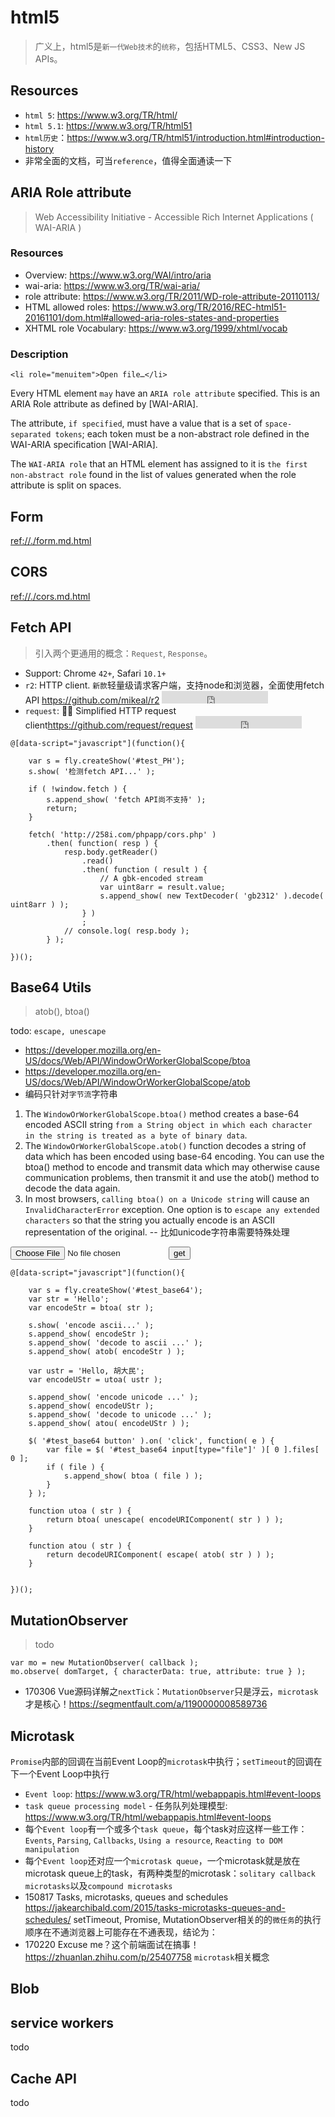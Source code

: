 # html5

> 广义上，html5是`新一代Web技术`的`统称`，包括HTML5、CSS3、New JS APIs。


<style type="text/css">
@import "http://258i.com/static/bower_components/snippets/css/mp/style.css";
</style>
<script src="http://258i.com/static/bower_components/snippets/js/mp/fly.js"></script>


## Resources

* `html 5`: <https://www.w3.org/TR/html/>
* `html 5.1`: <https://www.w3.org/TR/html51>
* `html历史`：<https://www.w3.org/TR/html51/introduction.html#introduction-history> 
* 非常全面的文档，可当`reference`，值得全面通读一下


## ARIA Role attribute

> Web Accessibility Initiative - Accessible Rich Internet Applications ( WAI-ARIA )

### Resources

* Overview: <https://www.w3.org/WAI/intro/aria>
* wai-aria: <https://www.w3.org/TR/wai-aria/>
* role attribute: <https://www.w3.org/TR/2011/WD-role-attribute-20110113/>
* HTML allowed roles: <https://www.w3.org/TR/2016/REC-html51-20161101/dom.html#allowed-aria-roles-states-and-properties>
* XHTML role Vocabulary: <https://www.w3.org/1999/xhtml/vocab>


### Description

    <li role="menuitem">Open file…</li>

Every HTML element `may` have an `ARIA role attribute` specified. This is an ARIA Role attribute as defined by [WAI-ARIA].

The attribute, `if specified`, must have a value that is a set of `space-separated tokens`; each token must be a non-abstract role defined in the WAI-ARIA specification [WAI-ARIA].

The `WAI-ARIA role` that an HTML element has assigned to it is `the first non-abstract role` found in the list of values generated when the role attribute is split on spaces.



## Form

<ref://./form.md.html>


## CORS 

<ref://./cors.md.html>


## Fetch API

> 引入两个更通用的概念：`Request`, `Response`。

* Support: Chrome `42+`, Safari `10.1+`
* `r2`: HTTP client. `新款`轻量级请求客户端，支持node和浏览器，全面使用fetch API  <https://github.com/mikeal/r2> <iframe src="http://258i.com/gbtn.html?user=mikeal&repo=r2&type=star&count=true" frameborder="0" scrolling="0" width="170px" height="20px"></iframe>   
* `request`: 🏊🏾 Simplified HTTP request client<https://github.com/request/request> <iframe src="http://258i.com/gbtn.html?user=request&repo=request&type=star&count=true" frameborder="0" scrolling="0" width="170px" height="20px"></iframe>  

<div id="test_PH" class="test">
<div class="test-container">

    @[data-script="javascript"](function(){

        var s = fly.createShow('#test_PH');
        s.show( '检测fetch API...' );

        if ( !window.fetch ) {
            s.append_show( 'fetch API尚不支持' );
            return;
        }

        fetch( 'http://258i.com/phpapp/cors.php' )
            .then( function( resp ) {
                resp.body.getReader()
                    .read()
                    .then( function ( result ) {
                        // A gbk-encoded stream
                        var uint8arr = result.value;
                        s.append_show( new TextDecoder( 'gb2312' ).decode( uint8arr ) );
                    } )
                    ;
                // console.log( resp.body );
            } );

    })();

</div>
<div class="test-console"></div>
<div class="test-panel">
</div>
</div>





## Base64 Utils

> atob(), btoa()

todo: `escape, unescape`

* <https://developer.mozilla.org/en-US/docs/Web/API/WindowOrWorkerGlobalScope/btoa>
* <https://developer.mozilla.org/en-US/docs/Web/API/WindowOrWorkerGlobalScope/atob>
* 编码只针对`字节流`字符串

1. The `WindowOrWorkerGlobalScope.btoa()` method creates a base-64 encoded ASCII string `from a String object in which each character in the string is treated as a byte of binary data`.
2. The `WindowOrWorkerGlobalScope.atob()` function decodes a string of data which has been encoded using base-64 encoding. You can use the btoa() method to encode and transmit data which may otherwise cause communication problems, then transmit it and use the atob() method to decode the data again.
3. In most browsers, `calling btoa() on a Unicode string` will cause an `InvalidCharacterError` exception. One option is to `escape any extended characters` so that the string you actually encode is an ASCII representation of the original. -- 比如unicode字符串需要特殊处理


<div id="test_base64" class="test">
<div class="test-container">
<input type="file"><button>get</button>

    @[data-script="javascript"](function(){

        var s = fly.createShow('#test_base64');
        var str = 'Hello';
        var encodeStr = btoa( str );

        s.show( 'encode ascii...' );
        s.append_show( encodeStr );
        s.append_show( 'decode to ascii ...' );
        s.append_show( atob( encodeStr ) );

        var ustr = 'Hello, 胡大民';
        var encodeUStr = utoa( ustr );

        s.append_show( 'encode unicode ...' );
        s.append_show( encodeUStr );
        s.append_show( 'decode to unicode ...' );
        s.append_show( atou( encodeUStr ) );

        $( '#test_base64 button' ).on( 'click', function( e ) {
            var file = $( '#test_base64 input[type="file"]' )[ 0 ].files[ 0 ];
            if ( file ) {
                s.append_show( btoa ( file ) );
            }
        } );

        function utoa ( str ) {
            return btoa( unescape( encodeURIComponent( str ) ) );
        }

        function atou ( str ) {
            return decodeURIComponent( escape( atob( str ) ) );
        }


    })();

</div>
<div class="test-console"></div>
<div class="test-panel">
</div>
</div>



## MutationObserver

> todo

    var mo = new MutationObserver( callback );
    mo.observe( domTarget, { characterData: true, attribute: true } );

* 170306 Vue源码详解之`nextTick`：`MutationObserver`只是浮云，`microtask`才是核心！<https://segmentfault.com/a/1190000008589736>


## Microtask

`Promise`内部的回调在当前Event Loop的`microtask`中执行；`setTimeout`的回调在下一个Event Loop中执行

* `Event loop`: <https://www.w3.org/TR/html/webappapis.html#event-loops>
* `task queue processing model` - 任务队列处理模型: <https://www.w3.org/TR/html/webappapis.html#event-loops>
* 每个`Event loop`有一个或多个`task queue`，每个task对应这样一些工作：`Events`, `Parsing`, `Callbacks`, `Using a resource`, `Reacting to DOM manipulation`
* 每个`Event loop`还对应一个`microtask queue`，一个microtask就是放在microtask queue上的task，有两种类型的microtask：`solitary callback microtasks`以及`compound microtasks`
* 150817 Tasks, microtasks, queues and schedules <https://jakearchibald.com/2015/tasks-microtasks-queues-and-schedules/> setTimeout, Promise, MutationObserver相关的的`微任务`的执行顺序在不通浏览器上可能存在不通表现，结论为：
* 170220 Excuse me？这个前端面试在搞事！<https://zhuanlan.zhihu.com/p/25407758> `microtask`相关概念

    




## Blob





## service workers
todo



## Cache API
todo


